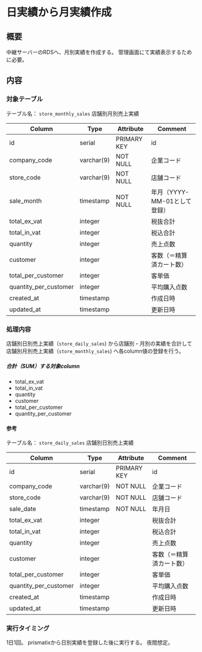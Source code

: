 # 日実績から月実績作成


## 概要
中継サーバーのRDSへ、月別実績を作成する。
管理画面にて実績表示するために必要。

## 内容

### 対象テーブル
テーブル名： `store_monthly_sales`  店舗別月別売上実績

|  Column  |  Type  |  Attribute  |  Comment  |
| ---- | ---- | ---- | ---- |
| id                    | serial  |  PRIMARY KEY |  id  |
| company_code          | varchar(9) | NOT NULL  | 企業コード |
| store_code            | varchar(9) | NOT NULL  | 店舗コード |
| sale_month            | timestamp  | NOT NULL  | 年月（YYYY-MM-01として登録） |
| total_ex_vat          | integer    |           | 税抜合計 |
| total_in_vat          | integer    |           | 税込合計 |
| quantity              | integer    |           | 売上点数 |
| customer              | integer    |           | 客数（＝精算済カート数） |
| total_per_customer    | integer    |           | 客単価 |
| quantity_per_customer | integer    |           | 平均購入点数 |
| created_at            | timestamp  |           | 作成日時 |
| updated_at            | timestamp  |           | 更新日時 |


### 処理内容
店舗別日別売上実績（`store_daily_sales`) から店舗別・月別の実績を合計して店舗別月別売上実績（`store_monthly_sales`) へ各column値の登録を行う。

##### 合計（SUM）する対象column
* total_ex_vat
* total_in_vat
* quantity
* customer
* total_per_customer
* quantity_per_customer


#### 参考
テーブル名： `store_daily_sales`  店舗別日別売上実績

|  Column  |  Type  |  Attribute  |  Comment  |
| ---- | ---- | ---- | ---- |
| id                    | serial  |  PRIMARY KEY |  id  |
| company_code          | varchar(9) | NOT NULL  | 企業コード |
| store_code            | varchar(9) | NOT NULL  | 店舗コード |
| sale_date             | timestamp  | NOT NULL  | 年月日 |
| total_ex_vat          | integer    |           | 税抜合計 |
| total_in_vat          | integer    |           | 税込合計 |
| quantity              | integer    |           | 売上点数 |
| customer              | integer    |           | 客数（＝精算済カート数） |
| total_per_customer    | integer    |           | 客単価 |
| quantity_per_customer | integer    |           | 平均購入点数 |
| created_at            | timestamp  |           | 作成日時 |
| updated_at            | timestamp  |           | 更新日時 |


### 実行タイミング
1日1回。
prismatixから日別実績を登録した後に実行する。
夜間想定。
